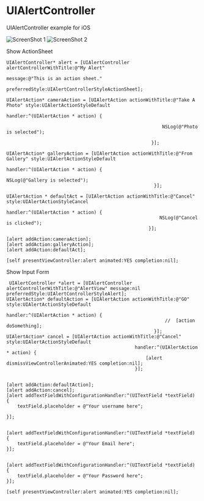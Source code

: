 # UIAlertController
UIAlertController example for iOS

![ScreenShot 1][1]
![ScreenShot 2][2]

  [1]: https://github.com/KiritVaghela/UIAlertController/blob/master/ScreenShot1.png
  [2]: https://github.com/KiritVaghela/UIAlertController/blob/master/ScreenShot2.png

Show ActionSheet

    UIAlertController* alert = [UIAlertController alertControllerWithTitle:@"My Alert"
                                                                   message:@"This is an action sheet."
                                                            preferredStyle:UIAlertControllerStyleActionSheet];
    
    UIAlertAction* cameraAction = [UIAlertAction actionWithTitle:@"Take A Photo" style:UIAlertActionStyleDefault
                                                         handler:^(UIAlertAction * action) {
                                                             
                                                             NSLog(@"Photo is selected");
                                                             
                                                         }];
    
    UIAlertAction* galleryAction = [UIAlertAction actionWithTitle:@"From Gallery" style:UIAlertActionStyleDefault
                                                          handler:^(UIAlertAction * action) {
                                                              NSLog(@"Gallery is selected");
                                                          }];
    
    UIAlertAction * defaultAct = [UIAlertAction actionWithTitle:@"Cancel" style:UIAlertActionStyleCancel
                                                        handler:^(UIAlertAction * action) {
                                                            NSLog(@"Cancel is clicked");
                                                        }];
    
    [alert addAction:cameraAction];
    [alert addAction:galleryAction];
    [alert addAction:defaultAct];
    
    [self presentViewController:alert animated:YES completion:nil];
    
Show Input Form

     UIAlertController *alert = [UIAlertController alertControllerWithTitle:@"AlertView" message:nil preferredStyle:UIAlertControllerStyleAlert];
    UIAlertAction* defaultAction = [UIAlertAction actionWithTitle:@"GO" style:UIAlertActionStyleDefault
                                                          handler:^(UIAlertAction * action) {
                                                              //  [action doSomething];
                                                          }];
    UIAlertAction* cancel = [UIAlertAction actionWithTitle:@"Cancel" style:UIAlertActionStyleDefault
                                                   handler:^(UIAlertAction * action) {
                                                       [alert dismissViewControllerAnimated:YES completion:nil];
                                                   }];
    
    
    [alert addAction:defaultAction];
    [alert addAction:cancel];
    [alert addTextFieldWithConfigurationHandler:^(UITextField *textField) {
        textField.placeholder = @"Your username here";
        
    }];
    
    
    [alert addTextFieldWithConfigurationHandler:^(UITextField *textField) {
        textField.placeholder = @"Your Email here";
    }];
    
    
    [alert addTextFieldWithConfigurationHandler:^(UITextField *textField) {
        textField.placeholder = @"Your Password here";
    }];
    
    [self presentViewController:alert animated:YES completion:nil];


